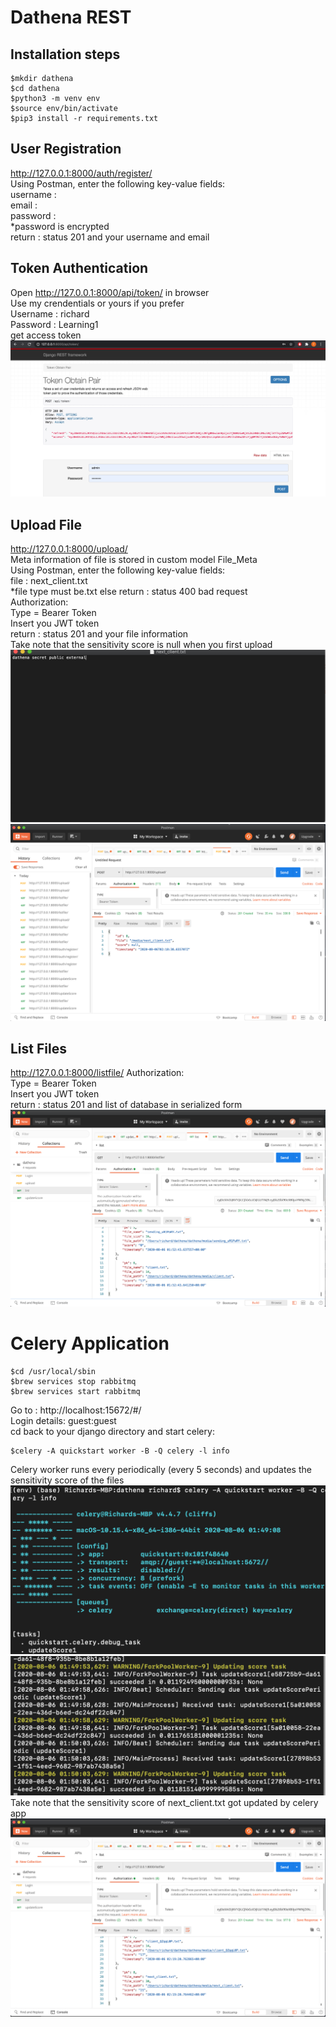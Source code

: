 # Dathena REST 

## Installation steps
```
$mkdir dathena
$cd dathena
$python3 -m venv env
$source env/bin/activate
$pip3 install -r requirements.txt
```

## User Registration
http://127.0.0.1:8000/auth/register/ <br/>
Using Postman, enter the following key-value fields: <br/>
username : <insert your username> <br/>
email : <insert your email> <br/>
password : <insert your password> <br/>
*password is encrypted <br/>
return : status 201 and your username and email <br/>


## Token Authentication
Open http://127.0.0.1:8000/api/token/ in browser <br/>
Use my crendentials or yours if you prefer <br/>
Username : richard <br/>
Password : Learning1 <br/>
get access token <br/>
![alt text](https://github.com/savvyguru/dathena/blob/master/media/Screenshot%202020-08-06%20at%2010.04.06%20AM.png)

## Upload File
http://127.0.0.1:8000/upload/ <br/>
Meta information of file is stored in custom model File_Meta <br/>
Using Postman, enter the following key-value fields: <br/>
file : next_client.txt <insert your file.txt> <br/>
*file type must be.txt else return : status 400 bad request <br/>
Authorization: <br/>
Type = Bearer Token <br/>
Insert you JWT token <br/>
return : status 201 and your file information <br/>
Take note that the sensitivity score is null when you first upload <br/>
![alt text](https://github.com/savvyguru/dathena/blob/master/media/Screenshot%202020-08-06%20at%2010.17.24%20AM.png)
![alt text](https://github.com/savvyguru/dathena/blob/master/media/Screenshot%202020-08-06%20at%2010.18.42%20AM.png)

  
## List Files
http://127.0.0.1:8000/listfile/
Authorization: <br/>
Type = Bearer Token <br/>
Insert you JWT token <br/>
return : status 201 and list of database in serialized form <br/>
![alt text](https://github.com/savvyguru/dathena/blob/master/media/Screenshot%202020-08-06%20at%2010.05.10%20AM.png)

# Celery Application
```
$cd /usr/local/sbin
$brew services stop rabbitmq
$brew services start rabbitmq
```
Go to : http://localhost:15672/#/ <br/>
Login details: guest:guest <br/>
cd back to your django directory and start celery: <br/>
```
$celery -A quickstart worker -B -Q celery -l info
```
Celery worker runs every periodically (every 5 seconds) and updates the sensitivity score of the files 
![alt text](https://github.com/savvyguru/dathena/blob/master/media/Screenshot%202020-08-06%20at%209.49.19%20AM.png)
![alt text](https://github.com/savvyguru/dathena/blob/master/media/Screenshot%202020-08-06%20at%209.50.05%20AM.png)
Take note that the sensitivity score of next_client.txt got updated by celery app
![alt text](https://github.com/savvyguru/dathena/blob/master/media/Screenshot%202020-08-06%20at%2010.19.26%20AM.png)

